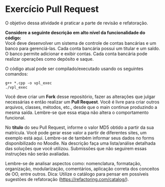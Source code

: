 # Exercício Pull Request

O objetivo dessa atividade é praticar a parte de revisão e refatoração.

**Considere a seguinte descrição em alto nível da funcionalidade do código:**  
Você deve desenvolver um sistema de controle de contas bancárias e um banco para gerenciá-las. Cada conta bancária possui um titular e um saldo. O banco permite adicionar e exibir contas. Cada conta bancária pode realizar operações como depósito e saque.

O código atual pode ser compilado/executado usando os seguintes comandos:
```
g++ *.cpp -o vpl_exec
./vpl_exec
```

Você deve criar um **Fork** desse repositório, fazer as alterações que julgar necessárias e então realizar um **Pull Request**. Você é livre para criar outros arquivos, classes, métodos, etc., desde que o main continue produzindo a mesma saída. Lembre-se que essa etapa não altera o comportamento funcional.

No **título** do seu Pull Request, informe o valor MD5 obtido a partir da sua matrícula. Você pode gerar esse valor a partir de diferentes sites, um exemplo está aqui. Lembre-se de também informar seus dados no forms disponibilizado no Moodle. Na descrição faça uma lista/análise detalhada das soluções que você utilizou. Submissões que não seguirem essas instruções não serão avaliadas.

Lembre-se de analisar aspectos como: nomenclatura, formatação, organização, modularização, comentários, aplicação correta dos conceitos de OO, entre outros. Dica: Utilize o catálogo para pensar em possíveis sugestões de refatoração (https://refactoring.com/catalog/).
